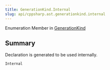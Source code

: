 ```yaml
---
title: GenerationKind.Internal
slug: api/cppsharp.ast.generationkind.internal
---
```

Enumeration Member in [GenerationKind](/api/cppsharp/ast/generationkind)

## Summary


Declaration is generated to be used internally.


```csharp
Internal
```


